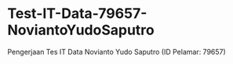 # Test-IT-Data-79657-NoviantoYudoSaputro
Pengerjaan Tes IT Data Novianto Yudo Saputro (ID Pelamar: 79657)
